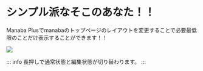 # シンプル派なそこのあなた！！

Manaba Plusでmanabaのトップページのレイアウトを変更することで必要最低限のことだけ表示することができます！！

![](./dock.gif)

::: info
長押しで通常状態と編集状態が切り替わります。
:::
